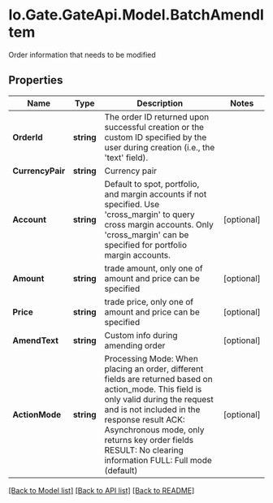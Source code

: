 
# Io.Gate.GateApi.Model.BatchAmendItem

Order information that needs to be modified

## Properties

Name | Type | Description | Notes
------------ | ------------- | ------------- | -------------
**OrderId** | **string** | The order ID returned upon successful creation or the custom ID specified by the user during creation (i.e., the &#39;text&#39; field). | 
**CurrencyPair** | **string** | Currency pair | 
**Account** | **string** | Default to spot, portfolio, and margin accounts if not specified. Use &#39;cross_margin&#39; to query cross margin accounts. Only &#39;cross_margin&#39; can be specified for portfolio margin accounts. | [optional] 
**Amount** | **string** | trade amount, only one of amount and price can be specified | [optional] 
**Price** | **string** | trade price, only one of amount and price can be specified | [optional] 
**AmendText** | **string** | Custom info during amending order | [optional] 
**ActionMode** | **string** | Processing Mode: When placing an order, different fields are returned based on action_mode. This field is only valid during the request and is not included in the response result ACK: Asynchronous mode, only returns key order fields RESULT: No clearing information FULL: Full mode (default) | [optional] 

[[Back to Model list]](../README.md#documentation-for-models)
[[Back to API list]](../README.md#documentation-for-api-endpoints)
[[Back to README]](../README.md)
